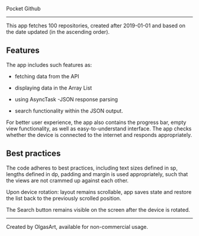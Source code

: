 Pocket Github 
_____________________

This app fetches 100 repositories, created after 2019-01-01 and based on the date updated (in the ascending order). 

Features 
--------------

The app includes such features as:

 - fetching data from the API 

- displaying data in the Array List 

- using AsyncTask -JSON response parsing 

- search functionality within the JSON output.


For better user experience, the app also contains the progress bar, empty view functionality, as well as easy-to-understand interface.
The app checks whether the device is connected to the internet and responds appropriately. 

Best practices
--------------

The code adheres to best practices, including text sizes defined in sp, lengths defined in dp, padding and margin is used appropriately, such that the views are not crammed up against each other.

Upon device rotation: layout remains scrollable, app saves state and restore the list back to the previously scrolled position.

The Search button remains visible on the screen after the device is rotated.

__________________________

Created by OlgasArt, available for non-commercial usage.

